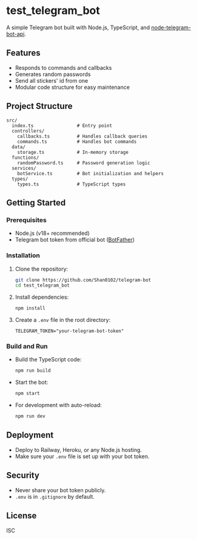 # test_telegram_bot

A simple Telegram bot built with Node.js, TypeScript, and [node-telegram-bot-api](https://github.com/yagop/node-telegram-bot-api).

## Features

-   Responds to commands and callbacks
-   Generates random passwords
-   Send all stickers' id from one
-   Modular code structure for easy maintenance

## Project Structure

```
src/
  index.ts                # Entry point
  controllers/
    callbacks.ts          # Handles callback queries
    commands.ts           # Handles bot commands
  data/
    storage.ts            # In-memory storage
  functions/
    randomPassword.ts     # Password generation logic
  services/
    botService.ts         # Bot initialization and helpers
  types/
    types.ts              # TypeScript types
```

## Getting Started

### Prerequisites

-   Node.js (v18+ recommended)
-   Telegram bot token from official bot ([BotFather](https://t.me/botfather))

### Installation

1. Clone the repository:

    ```bash
    git clone https://github.com/Shan0102/telegram-bot
    cd test_telegram_bot
    ```

2. Install dependencies:

    ```bash
    npm install
    ```

3. Create a `.env` file in the root directory:
    ```
    TELEGRAM_TOKEN="your-telegram-bot-token"
    ```

### Build and Run

-   Build the TypeScript code:

    ```bash
    npm run build
    ```

-   Start the bot:

    ```bash
    npm start
    ```

-   For development with auto-reload:
    ```bash
    npm run dev
    ```

## Deployment

-   Deploy to Railway, Heroku, or any Node.js hosting.
-   Make sure your `.env` file is set up with your bot token.

## Security

-   Never share your bot token publicly.
-   `.env` is in `.gitignore` by default.

## License

ISC
